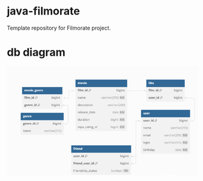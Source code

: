 # java-filmorate
Template repository for Filmorate project.

# db diagram

![Image alt](dbdiagram_filmorate.png)